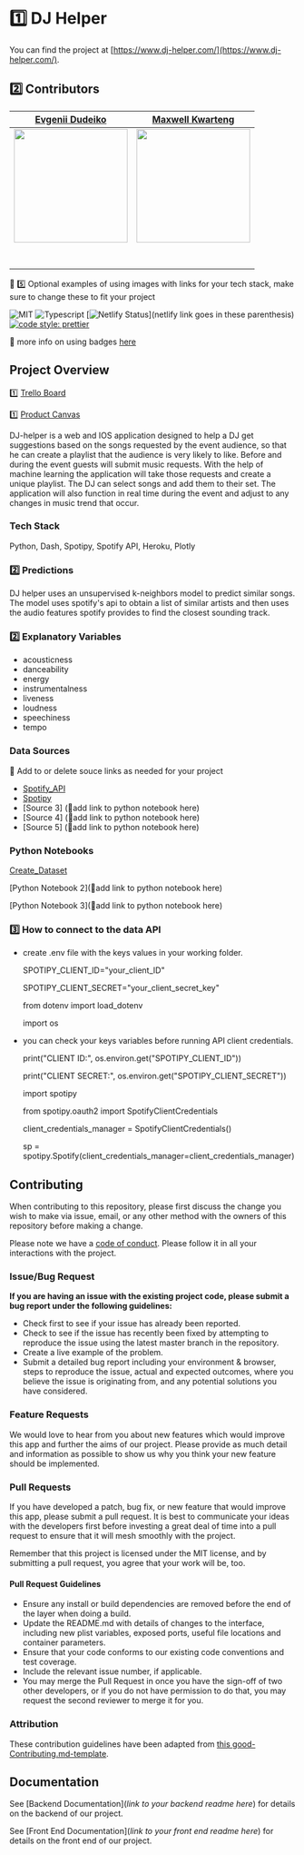 # 1️⃣ DJ Helper

You can find the project at [https://www.dj-helper.com/](https://www.dj-helper.com/).

## 2️⃣ Contributors

|                                       [Evgenii Dudeiko](https://github.com/Edudeiko)                                        |                                       [Maxwell Kwarteng](https://github.com/maxim371)                                        |
| :-----------------------------------------------------------------------------------------------------------: | :-----------------------------------------------------------------------------------------------------------: |  
|                      [<img src="https://i.ibb.co/MsbFVHQ/linkedin-pic.jpg" width = "200" />](https://github.com/Edudeiko)                       |                      [<img src="https://i.ibb.co/2kYGL7W/max.jpg" width = "200" />](https://github.com/maxim371)                       |                      [<img src="https://www.dalesjewelers.com/wp-content/uploads/2018/10/placeholder-silhouette-male.png" width = "200" />](https://github.com/)                       |
|                 [<img src="https://github.com/favicon.ico" width="15"> ](https://github.com/Edudeiko)                 |            [<img src="https://github.com/favicon.ico" width="15"> ](https://github.com/maxim371)             |
| [ <img src="https://static.licdn.com/sc/h/al2o9zrvru7aqj8e1x2rzsrca" width="15"> ](https://www.linkedin.com/in/ed-dudeiko-06384a195/) | [ <img src="https://static.licdn.com/sc/h/al2o9zrvru7aqj8e1x2rzsrca" width="15"> ](https://www.linkedin.com/in/maxwell-kwarteng-b08459b7/) |


🚫 5️⃣ Optional examples of using images with links for your tech stack, make sure to change these to fit your project

![MIT](https://img.shields.io/packagist/l/doctrine/orm.svg)
![Typescript](https://img.shields.io/npm/types/typescript.svg?style=flat)
[![Netlify Status](https://api.netlify.com/api/v1/badges/b5c4db1c-b10d-42c3-b157-3746edd9e81d/deploy-status)](netlify link goes in these parenthesis)
[![code style: prettier](https://img.shields.io/badge/code_style-prettier-ff69b4.svg?style=flat-square)](https://github.com/prettier/prettier)

🚫 more info on using badges [here](https://github.com/badges/shields)

## Project Overview


1️⃣ [Trello Board](https://trello.com/b/udZnuhhk/dj-helper)

1️⃣ [Product Canvas](https://www.notion.so/594af78f1b344d38976c00f9e71cf048?v=d50f07ef5cdc4e61aaadd9b6208e437a)

DJ-helper is a web and IOS application designed to help a DJ get suggestions based on the songs requested by the event audience, so that he can create a playlist that the audience is very likely to like. Before and during the event guests will submit music requests. With the help of machine learning the application will take those requests and create a unique playlist. The DJ can select songs and add them to their set. The application will also function in real time during the event and adjust to any changes in music trend that occur.

### Tech Stack

Python, Dash, Spotipy, Spotify API, Heroku, Plotly

### 2️⃣ Predictions

DJ helper uses an unsupervised k-neighbors model to predict similar songs. The model uses spotify's api to obtain a list of similar artists and then uses the audio features spotify provides to find the closest sounding track.

### 2️⃣ Explanatory Variables

- acousticness
- danceability
- energy
- instrumentalness
- liveness
- loudness
- speechiness
- tempo

### Data Sources
🚫  Add to or delete souce links as needed for your project


-   [Spotify_API](https://developer.spotify.com/documentation/web-api/)
-   [Spotipy](https://spotipy.readthedocs.io/en/2.12.0/#getting-started)
-   [Source 3] (🚫add link to python notebook here)
-   [Source 4] (🚫add link to python notebook here)
-   [Source 5] (🚫add link to python notebook here)

### Python Notebooks

[Create_Dataset](https://github.com/Lambda-School-Labs/djhelper-ds/blob/master/update_dataset.ipynb)

[Python Notebook 2](🚫add link to python notebook here)

[Python Notebook 3](🚫add link to python notebook here)

### 3️⃣ How to connect to the data API

- create .env file with the keys values in your working folder.
  
  SPOTIPY_CLIENT_ID="your_client_ID"

  SPOTIPY_CLIENT_SECRET="your_client_secret_key"
  
  from dotenv import load_dotenv

  import os
  
- you can check your keys variables before running API client credentials.
  
  print("CLIENT ID:", os.environ.get("SPOTIPY_CLIENT_ID"))

  print("CLIENT SECRET:", os.environ.get("SPOTIPY_CLIENT_SECRET"))
  
  import spotipy

  from spotipy.oauth2 import SpotifyClientCredentials
  
  client_credentials_manager = SpotifyClientCredentials()

  sp = spotipy.Spotify(client_credentials_manager=client_credentials_manager)

## Contributing

When contributing to this repository, please first discuss the change you wish to make via issue, email, or any other method with the owners of this repository before making a change.

Please note we have a [code of conduct](./code_of_conduct.md.md). Please follow it in all your interactions with the project.

### Issue/Bug Request

 **If you are having an issue with the existing project code, please submit a bug report under the following guidelines:**
 - Check first to see if your issue has already been reported.
 - Check to see if the issue has recently been fixed by attempting to reproduce the issue using the latest master branch in the repository.
 - Create a live example of the problem.
 - Submit a detailed bug report including your environment & browser, steps to reproduce the issue, actual and expected outcomes,  where you believe the issue is originating from, and any potential solutions you have considered.

### Feature Requests

We would love to hear from you about new features which would improve this app and further the aims of our project. Please provide as much detail and information as possible to show us why you think your new feature should be implemented.

### Pull Requests

If you have developed a patch, bug fix, or new feature that would improve this app, please submit a pull request. It is best to communicate your ideas with the developers first before investing a great deal of time into a pull request to ensure that it will mesh smoothly with the project.

Remember that this project is licensed under the MIT license, and by submitting a pull request, you agree that your work will be, too.

#### Pull Request Guidelines

- Ensure any install or build dependencies are removed before the end of the layer when doing a build.
- Update the README.md with details of changes to the interface, including new plist variables, exposed ports, useful file locations and container parameters.
- Ensure that your code conforms to our existing code conventions and test coverage.
- Include the relevant issue number, if applicable.
- You may merge the Pull Request in once you have the sign-off of two other developers, or if you do not have permission to do that, you may request the second reviewer to merge it for you.

### Attribution

These contribution guidelines have been adapted from [this good-Contributing.md-template](https://gist.github.com/PurpleBooth/b24679402957c63ec426).

## Documentation

See [Backend Documentation](_link to your backend readme here_) for details on the backend of our project.

See [Front End Documentation](_link to your front end readme here_) for details on the front end of our project.

